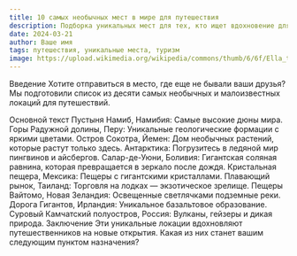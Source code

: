 ```yaml
---
title: 10 самых необычных мест в мире для путешествия
description: Подборка уникальных мест для тех, кто ищет вдохновение для нового приключения.
date: 2024-03-21
author: Ваше имя
tags: путешествия, уникальные места, туризм
image: https://upload.wikimedia.org/wikipedia/commons/thumb/6/6f/Ella_travel_the_hill_country_44.jpg/640px-Ella_travel_the_hill_country_44.jpg
---
```


Введение
Хотите отправиться в место, где еще не бывали ваши друзья? Мы подготовили список из десяти самых необычных и малоизвестных локаций для путешествий.

Основной текст
Пустыня Намиб, Намибия: Самые высокие дюны мира.
Горы Радужной долины, Перу: Уникальные геологические формации с яркими цветами.
Остров Сокотра, Йемен: Дом необычных растений, которые растут только здесь.
Антарктика: Погрузитесь в ледяной мир пингвинов и айсбергов.
Салар-де-Уюни, Боливия: Гигантская соляная равнина, которая превращается в зеркало после дождя.
Кристальная пещера, Мексика: Пещеры с гигантскими кристаллами.
Плавающий рынок, Таиланд: Торговля на лодках — экзотическое зрелище.
Пещеры Вайтомо, Новая Зеландия: Освещенные светлячками подземные реки.
Дорога Гигантов, Ирландия: Уникальное базальтовое образование.
Суровый Камчатский полуостров, Россия: Вулканы, гейзеры и дикая природа.
Заключение
Эти уникальные локации вдохновляют путешественников на новые открытия. Какая из них станет вашим следующим пунктом назначения?
